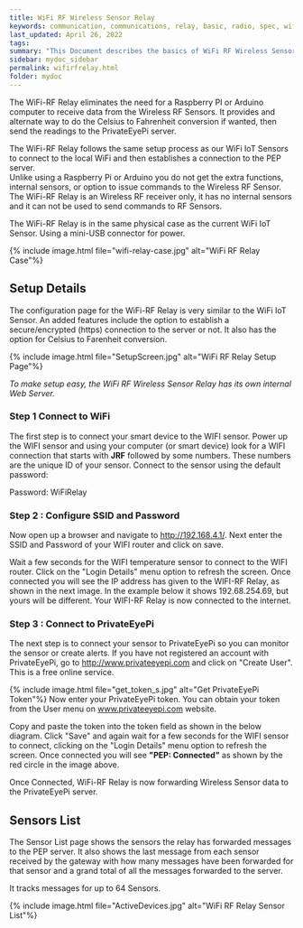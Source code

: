 ```yaml
---
title: WiFi RF Wireless Sensor Relay
keywords: communication, communications, relay, basic, radio, spec, wifi, sensor
last_updated: April 26, 2022
tags:
summary: "This Document describes the basics of WiFi RF Wireless Sensor Relay,or WiFi-RF Relay"
sidebar: mydoc_sidebar
permalink: wifirfrelay.html
folder: mydoc
---
```


The WiFi-RF Relay eliminates the need for a Raspberry PI or Arduino computer to receive data from the Wireless RF Sensors.  It provides and alternate way to do the Celsius to Fahrenheit conversion if wanted, then send the readings to the PrivateEyePi server.

The WiFi-RF Relay follows the same setup process as our WiFi IoT Sensors to connect to the local WiFi and then establishes a connection to the PEP server. <br />
Unlike using a Raspberry Pi or Arduino you do not get the extra functions, internal sensors, or option to issue commands to the Wireless RF Sensor. <br />
The WiFi-RF Relay is an Wireless RF receiver only, it has no internal sensors and it can not be used to send commands to RF Sensors.

The WiFi-RF Relay is in the same physical case as the current WiFi IoT Sensor. Using a mini-USB connector for power.

{% include image.html file="wifi-relay-case.jpg" alt="WiFi RF Relay Case"%}


## Setup Details
The configuration page for the WiFi-RF Relay is very similar to the WiFi IoT Sensor. An added features include the option to establish a secure/encrypted (https) connection to the server or not.  It also has the option for Celsius to Farenheit conversion.

{% include image.html file="SetupScreen.jpg" alt="WiFi RF Relay Setup Page"%}


*To make setup easy, the WiFi RF Wireless Sensor Relay has its own internal Web Server.*

### Step 1 Connect to WiFi

The first step is to connect your smart device to the WIFI sensor. Power up the WIFI sensor and using your computer (or smart device) look for a WIFI connection that starts with **JRF** followed by some numbers. These numbers are the unique ID of your sensor. Connect to the sensor using the default password:

Password: WiFiRelay

### Step 2 : Configure SSID and Password
Now open up a browser  and navigate to http://192.168.4.1/. Next enter the SSID and Password of your WIFI router and click on save.

Wait a few seconds for the WIFI temperature sensor to connect to the WIFI router. Click on the "Login Details" menu option to refresh the screen. Once connected you will see the IP address has given to the WIFI-RF Relay, as shown in the next image. In  the example below it shows 192.68.254.69, but yours will be different. Your WIFI-RF Relay is now connected to the internet.

### Step 3 : Connect to PrivateEyePi
The next step is to connect your sensor to PrivateEyePi so you can monitor the sensor or create alerts. If you have not registered an account with PrivateEyePi, go to http://www.privateeyepi.com and click on "Create User". This is a free online service.

{% include image.html file="get_token_s.jpg" alt="Get PrivateEyePi Token"%}
Now enter your PrivateEyePi token. You can obtain your token from the User menu on www.privateeyepi.com website.

Copy and paste the token into the token field as shown in the below diagram.
Click "Save" and again wait for a few seconds for the WIFI sensor to connect, clicking on the "Login Details" menu option to refresh the screen. Once connected you will see **"PEP: Connected"** as shown by the red circle in the image above.

Once Connected, WiFi-RF Relay is now forwarding Wireless Sensor data to the PrivateEyePi server.

## Sensors List
The Sensor List page shows the sensors the relay has forwarded messages to the PEP server. It also shows the last message from each sensor received by the gateway with how many messages have been forwarded for that sensor and a grand total of all the messages forwarded to the server.

It tracks messages for up to 64 Sensors.

{% include image.html file="ActiveDevices.jpg" alt="WiFi RF Relay Sensor List"%}



